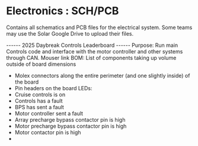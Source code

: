 # Electronics : SCH/PCB
Contains all schematics and PCB files for the electrical system. Some teams may use the Solar Google Drive to upload their files.

------ 2025 Daybreak Controls Leaderboard ------
Purpose: Run main Controls code and interface with the motor controller and other systems through CAN.
Mouser link BOM: <to come>
List of components taking up volume outside of board dimensions
- Molex connectors along the entire perimeter (and one slightly inside) of the board
- Pin headers on the board
LEDs:
- Cruise controls is on
- Controls has a fault
- BPS has sent a fault
- Motor controller sent a fault
- Array precharge bypass contactor pin is high
- Motor precharge bypass contactor pin is high
- Motor contactor pin is high
- 

